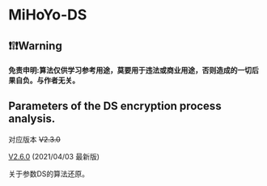 # MiHoYo-DS

## ❗❕❗Warning

**免责申明:算法仅供学习参考用途，莫要用于违法或商业用途，否则造成的一切后果自负。与作者无关。**

## Parameters of the DS encryption process analysis.

对应版本
~~V2.3.0~~

 [V2.6.0](https://github.com/Mas0nShi/MiHoYo-DS/commit/fdcb870fdcc56891cec2733e894a7d7c892691c4) (2021/04/03 最新版)

关于参数DS的算法还原。



